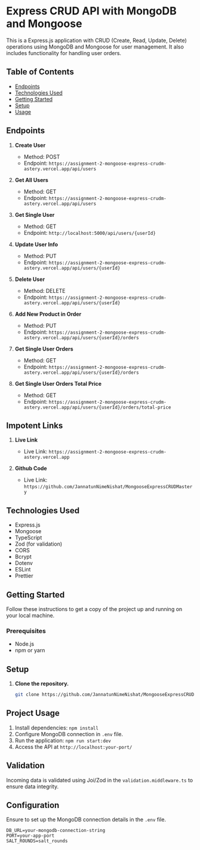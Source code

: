# Express CRUD API with MongoDB and Mongoose

This is a Express.js application with CRUD (Create, Read, Update, Delete) operations using MongoDB and Mongoose for user management. It also includes functionality for handling user orders.

## Table of Contents

- [Endpoints](#endpoints)
- [Technologies Used](#technologies-used)
- [Getting Started](#getting-started)
- [Setup](#setup)
- [Usage](#project-usage)

## Endpoints

1. **Create User**

   - Method: POST
   - Endpoint: `https://assignment-2-mongoose-express-crudm-astery.vercel.app/api/users`

2. **Get All Users**

   - Method: GET
   - Endpoint: `https://assignment-2-mongoose-express-crudm-astery.vercel.app/api/users`

3. **Get Single User**

   - Method: GET
   - Endpoint: `http://localhost:5000/api/users/{userId}`

4. **Update User Info**
   - Method: PUT
   - Endpoint: `https://assignment-2-mongoose-express-crudm-astery.vercel.app/api/users/{userId}`

5. **Delete User**

   - Method: DELETE
   - Endpoint: `https://assignment-2-mongoose-express-crudm-astery.vercel.app/api/users/{userId}`

6. **Add New Product in Order**

   - Method: PUT
   - Endpoint: `https://assignment-2-mongoose-express-crudm-astery.vercel.app/api/users/{userId}/orders`

7. **Get Single User Orders**

   - Method: GET
   - Endpoint: `https://assignment-2-mongoose-express-crudm-astery.vercel.app/api/users/{userId}/orders`

8. **Get Single User Orders Total Price**

   - Method: GET
   - Endpoint: `https://assignment-2-mongoose-express-crudm-astery.vercel.app/api/users/{userId}/orders/total-price`



## Impotent Links

1. **Live Link**

   - Live Link: `https://assignment-2-mongoose-express-crudm-astery.vercel.app`

2. **Github Code**
   - Live Link: `https://github.com/JannatunNimeNishat/MongooseExpressCRUDMastery`

## Technologies Used

- Express.js
- Mongoose
- TypeScript
- Zod (for validation)
- CORS
- Bcrypt
- Dotenv
- ESLint
- Prettier


## Getting Started

Follow these instructions to get a copy of the project up and running on your local machine.

### Prerequisites

- Node.js 
- npm or yarn

## Setup

1. **Clone the repository.**
   ```bash
   git clone https://github.com/JannatunNimeNishat/MongooseExpressCRUDMastery
   ```

## Project Usage

1. Install dependencies: `npm install`
2. Configure MongoDB connection in `.env` file.
3. Run the application: `npm run start:dev`
4. Access the API at `http://localhost:your-port/`

## Validation

Incoming data is validated using Joi/Zod in the `validation.middleware.ts` to ensure data integrity.

## Configuration

Ensure to set up the MongoDB connection details in the `.env` file.

```env
DB_URL=your-mongodb-connection-string
PORT=your-app-port
SALT_ROUNDS=salt_rounds
```
